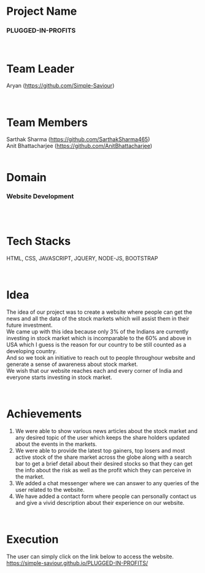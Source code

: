 # Project Name
<h3>PLUGGED-IN-PROFITS</h3>

<br>

# Team Leader 
Aryan (https://github.com/Simple-Saviour)

<br>

# Team Members 
Sarthak Sharma (https://github.com/SarthakSharma465)<br>
               Anit Bhattacharjee (https://github.com/AnitBhattacharjee)
<br>
<br>


# Domain
<h3>Website Development</h3>
<br>
<br>

# Tech Stacks
HTML, CSS, JAVASCRIPT, JQUERY, NODE-JS, BOOTSTRAP 

<br>

# Idea
The idea of our project was to create a website where people can get the news and all the data of the stock 
        markets which will assist them in their future investment.<br>
       We came up with this idea because only 3% of the Indians are currently investing in stock market which 
        is incomparable to the 60% and above in USA which I guess is the reason for our country to be still 
        counted as a developing country.<br>And so we took an initiative to reach out to people throughour website 
        and generate a sense of awareness about stock market.<br>
       We wish that our website reaches each and every corner of India and everyone starts investing in stock market.

<br>


# Achievements 
1. We were able to show various news articles about the stock market and any desired topic of the user 
                    which keeps the share holders updated about the events in the markets.<br>
2. We were able to provide the latest top gainers, top losers and most active stock of the share market 
                    across the globe along with a search bar to get a brief detail about their desired stocks so that 
                      they can get the info about the risk as well as the profit
                        which they can perceive in the market.<br>
3. We added a chat messenger where we can answer to any queries of the user related to the website.<br>
4. We have added a contact form where people can personally contact us and give a 
                    vivid description about their experience on our website.

<br>

# Execution  
The user can simply click on the link below to access the website.
              https://simple-saviour.github.io/PLUGGED-IN-PROFITS/

